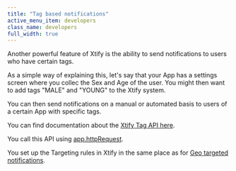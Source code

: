 ```yaml
---
title: "Tag based notifications"
active_menu_item: developers
class_name: developers
full_width: true
---
```


Another powerful feature of Xtify is the ability to send notifications to users who have certain tags. 

As a simple way of explaining this, let's say that your App has a settings screen where you collec the Sex and Age of the user. You might then want to add tags "MALE" and "YOUNG" to the Xtify system. 

You can then send notifications on a manual or automated basis to users of a certain App with specific tags.

You can find documentation about the [Xtify Tag API here](http://developer.xtify.com/display/APIs/Tag+API+2.0+%28Latest%29).

You call this API using [app.httpRequest](/developers/documentation/scripting-apis/client-api/soap-restful-ajax-calls/httprequest/).

You set up the Targeting rules in Xtify in the same place as for [Geo targeted notifications](/developers/documentation/ac-mobile-build-phonegap/ac-mobile-build/ac-build-plugins/xtify-push-notifications/xtify-geo-targeting/).

